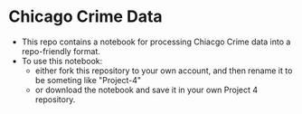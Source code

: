 # Chicago Crime Data
 
- This repo contains a notebook for processing Chiacgo Crime data into a repo-friendly format. 
- To use this notebook: 
    - either fork this repository to your own account, and then rename it to be someting like "Project-4"
    - or download the notebook and save it in your own Project 4 repository.
